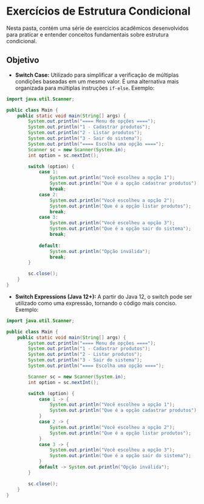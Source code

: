 # Exercícios de Estrutura Condicional

Nesta pasta, contém uma série de exercícios acadêmicos desenvolvidos para praticar e entender conceitos fundamentais sobre estrutura condicional.

## Objetivo

- **Switch Case:** Utilizado para simplificar a verificação de múltiplas condições baseadas em um mesmo valor. É uma alternativa mais organizada para múltiplas instruções `if-else`. Exemplo:

```java
import java.util.Scanner;

public class Main {
    public static void main(String[] args) {
        System.out.println("==== Menu de opções ====");
        System.out.println("1 - Cadastrar produtos");
        System.out.println("2 - Listar produtos");
        System.out.println("3 - Sair do sistema");
        System.out.println("==== Escolha uma opção ====");
        Scanner sc = new Scanner(System.in);
        int option = sc.nextInt();

        switch (option) {
            case 1:
                System.out.println("Você escolheu a opção 1");
                System.out.println("Que é a opção cadastrar produtos");
                break;
            case 2:
                System.out.println("Você escolheu a opção 2");
                System.out.println("Que é a opção listar produtos");
                break;
            case 3:
                System.out.println("Você escolheu a opção 3");
                System.out.println("Que é a opção sair do sistema");
                break;
        
            default:
                System.out.println("Opção inválida");
                break;
        }

        sc.close();
    }
}
```

- **Switch Expressions (Java 12+):** A partir do Java 12, o switch pode ser utilizado como uma expressão, tornando o código mais conciso. Exemplo:

```java
import java.util.Scanner;

public class Main {
    public static void main(String[] args) {
        System.out.println("==== Menu de opções ====");
        System.out.println("1 - Cadastrar produtos");
        System.out.println("2 - Listar produtos");
        System.out.println("3 - Sair do sistema");
        System.out.println("==== Escolha uma opção ====");

        Scanner sc = new Scanner(System.in);
        int option = sc.nextInt();

        switch (option) {
            case 1 -> {
                System.out.println("Você escolheu a opção 1");
                System.out.println("Que é a opção cadastrar produtos");
            }
            case 2 -> {
                System.out.println("Você escolheu a opção 2");
                System.out.println("Que é a opção listar produtos");
            }
            case 3 -> {
                System.out.println("Você escolheu a opção 3");
                System.out.println("Que é a opção sair do sistema");
            }
            default -> System.out.println("Opção inválida");
        }

        sc.close();
    }
}
```
